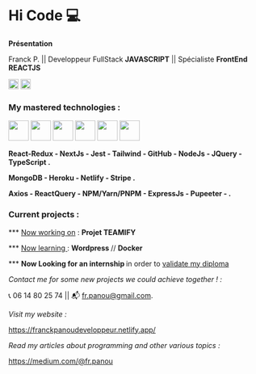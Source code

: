 # Hi Code 💻

**Présentation**

Franck P. || Developpeur FullStack **JAVASCRIPT** || Spécialiste **FrontEnd REACTJS**
<div>
<img src="https://www.iim.fr/ecole-web/wp-content/uploads/2017/01/HTML5.jpg"  height="20"  > 
<img src="https://upload.wikimedia.org/wikipedia/commons/thumb/6/6a/JavaScript-logo.png/600px-JavaScript-logo.png"  width="20"  >
</div>

### My mastered technologies :

<div>
<img src="https://ih1.redbubble.net/image.300211076.5701/st,small,507x507-pad,600x600,f8f8f8.u1.jpg"  width="40"  >

<img src="https://img.stackshare.io/service/7374/react-redux.png"  height="40"  >

<img src="https://res.cloudinary.com/escuela-frontend/image/upload/v1624399800/tags/nextjs.png"  height="40"  >

<img src="https://ih1.redbubble.net/image.404020083.1876/pp,504x498-pad,600x600,f8f8f8.u7.jpg"  height="40"  >

<img src="https://laravelnews.imgix.net/images/tailwindcss.png?ixlib=php-3.3.1"  height="40"  >

<img src="https://encrypted-tbn0.gstatic.com/images?q=tbn:ANd9GcS3uoxh_i09Kql4OVB5AjetPvijl-mxrxkTYpojSZnE1ktqBQPKiG67syvAYntqQO-_QhM&usqp=CAU"  height="40"  >

</div>

  
**React-Redux - NextJs - Jest - Tailwind - GitHub - NodeJs - JQuery - TypeScript .**

**MongoDB - Heroku - Netlify - Stripe .**

**Axios - ReactQuery - NPM/Yarn/PNPM - ExpressJs - Pupeeter -  .**

</div>

### **Current projects** :

\*\*\* <span style="text-decoration: underline "> Now working on</span> :
<strong> Projet TEAMIFY </strong>

\*\*\* <span style="text-decoration: underline "> Now learning </span> :
<strong> Wordpress </strong> //
<strong> Docker </strong>



\*\*\* <strong> Now Looking for an internship </strong>
in order to <span style="text-decoration: underline "> validate my diploma </span>

_Contact me for some new projects we could achieve together !  :_ 

📞   06 14 80 25 74 || 📬   fr.panou@gmail.com.

_Visit my website :_ 

https://franckpanoudeveloppeur.netlify.app/

_Read my articles about programming and other various topics :_

https://medium.com/@fr.panou

